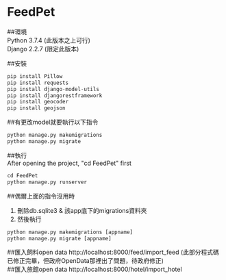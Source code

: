 # FeedPet
##環境
<br>
Python 3.7.4 (此版本之上可行)
<br>
Django 2.2.7 (限定此版本)
<br>

##安裝
```Python
pip install Pillow
pip install requests
pip install django-model-utils
pip install djangorestframework
pip install geocoder
pip install geojson
```

##有更改model就要執行以下指令
```Python
python manage.py makemigrations
python manage.py migrate
```

##執行
<br>After opening the project, "cd FeedPet" first
```Python
cd FeedPet
python manage.py runserver
```

##偶爾上面的指令沒用時
1. 刪除db.sqlite3 & 該app底下的migrations資料夾
2. 然後執行
```Python
python manage.py makemigrations [appname]
python manage.py migrate [appname]
```


##匯入飼料open data
http://localhost:8000/feed/import_feed
(此部分程式碼已修正完畢，但政府OpenData那裡出了問題，待政府修正)
<br>
##匯入旅館open data
http://localhost:8000/hotel/import_hotel
<br>
